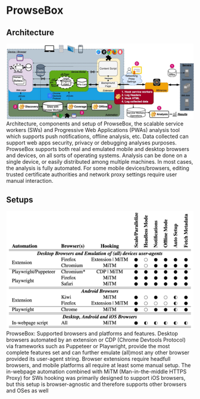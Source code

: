 
# ProwseBox

## Architecture
![ProwseBox Architecture](images/architecture.png)
Architecture, components and setup of ProwseBox, the scalable service workers (SWs) and Progressive Web Applications (PWAs) analysis tool which supports push notifications, offline analysis, etc. Data collected can support web apps security, privacy or debugging analyses purposes. ProwseBox supports both real and emulated mobile and desktop browsers and devices, on all sorts of operating systems. Analysis can be done on a single device, or easily distributed among multiple machines. In most cases, the analysis is fully automated. For some mobile devices/browsers, editing trusted certificate authorities and network proxy settings require user manual interaction.

## Setups
![ProwseBox Setups](images/setups.png)
ProwseBox: Supported browsers and platforms and features. Desktop browsers automated by an extension or CDP (Chrome Devtools Protocol) via frameworks such as Puppeteer or Playwright, provide the most complete features set and can further emulate (all)most any other browser provided its user-agent string. Browser extensions require headfull browsers, and mobile platforms all require at least some manual setup. The in-webpage automation combined with MiTM (Man-in-the-middle HTTPS Proxy) for SWs hooking was primarily designed to support iOS browsers, but this setup is browser-agnostic and therefore supports other browsers and OSes as well
